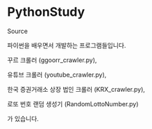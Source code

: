 # PythonStudy
Source

파이썬을 배우면서 개발하는 프로그램들입니다.

꾸르 크롤러 (ggoorr_crawler.py), 

유튜브 크롤러 (youtube_crawler.py),

한국 증권거래소 상장 법인 크롤러 (KRX_crawler.py),

로또 번호 랜덤 생성기 (RandomLottoNumber.py)

가 있습니다.
